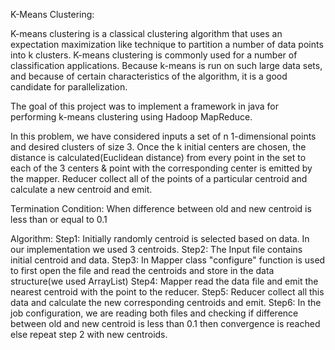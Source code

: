 K-Means Clustering:

K-means clustering is a classical clustering algorithm that uses an expectation maximization like technique to partition a number of data points into k clusters. 
K-means clustering is commonly used for a number of classification applications.  Because k-means is run on such large data sets, and because of certain characteristics of the algorithm, it is a good candidate for parallelization.

The goal of this project was to implement a framework in java for performing k-means clustering using Hadoop MapReduce. 

In this problem, we have considered inputs a set of n 1-dimensional points and desired clusters of size 3.
Once the k initial centers are chosen, the distance is calculated(Euclidean distance) from every point in the set to each of the 3 centers & point with the corresponding center is emitted by the mapper. Reducer collect all of the points of a particular centroid and calculate a new centroid and emit.

Termination Condition:
When difference between old and new centroid is less than or equal to 0.1

		
Algorithm: 
Step1: Initially randomly centroid is selected based on data. In our implementation we used 3 centroids. 
Step2: The Input file contains initial centroid and data. 
Step3: In Mapper class "configure" function is used to first open the file and read the centroids and store in the data structure(we used ArrayList)
Step4: Mapper read the data file and emit the nearest centroid with the point to the reducer. 
Step5: Reducer collect all this data and calculate the new corresponding centroids and emit. 
Step6: In the job configuration, we are reading both files and checking 
       if difference between old and new centroid is less than 0.1 then 
			convergence is reached 
       else 
		    repeat step 2 with new centroids.